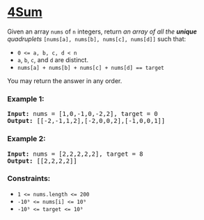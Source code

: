 # [4Sum](https://leetcode.com/problems/4sum/)

Given an array `nums` of `n` integers, return *an array of all the **unique** quadruplets* `[nums[a], nums[b], nums[c], nums[d]]` such that:

- `0 <= a, b, c, d < n`
- `a`, `b`, `c`, and `d` are distinct.
- `nums[a] + nums[b] + nums[c] + nums[d] == target`

You may return the answer in any order.

### Example 1:
<pre>
<b>Input:</b> nums = [1,0,-1,0,-2,2], target = 0
<b>Output:</b> [[-2,-1,1,2],[-2,0,0,2],[-1,0,0,1]]
</pre>

### Example 2:
<pre>
<b>Input:</b> nums = [2,2,2,2,2], target = 8
<b>Output:</b> [[2,2,2,2]]
</pre>

### Constraints:

- `1 <= nums.length <= 200`
- `-10⁹ <= nums[i] <= 10⁹`
- `-10⁹ <= target <= 10⁹`
